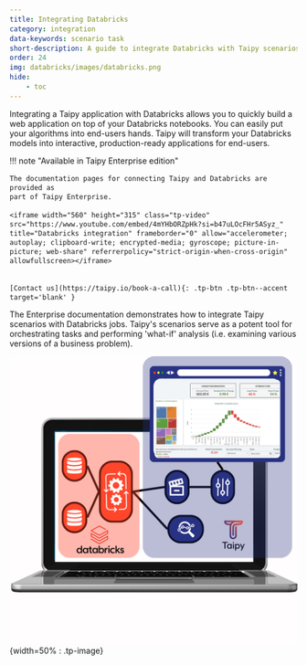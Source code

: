 ```yaml
---
title: Integrating Databricks
category: integration
data-keywords: scenario task
short-description: A guide to integrate Databricks with Taipy scenarios.
order: 24
img: databricks/images/databricks.png
hide:
    - toc
---
```


Integrating a Taipy application with Databricks allows you to quickly build a
web application on top of your Databricks notebooks. You can easily put your
algorithms into end-users hands. Taipy will transform your Databricks models
into interactive, production-ready applications for end-users.

!!! note "Available in Taipy Enterprise edition"

    The documentation pages for connecting Taipy and Databricks are provided as
    part of Taipy Enterprise.

    <iframe width="560" height="315" class="tp-video" src="https://www.youtube.com/embed/4mYHbORZpHk?si=b47uLOcFHr5ASyz_" title="Databricks integration" frameborder="0" allow="accelerometer; autoplay; clipboard-write; encrypted-media; gyroscope; picture-in-picture; web-share" referrerpolicy="strict-origin-when-cross-origin" allowfullscreen></iframe>


    [Contact us](https://taipy.io/book-a-call){: .tp-btn .tp-btn--accent target='blank' }

The Enterprise documentation demonstrates how to integrate Taipy scenarios with
Databricks jobs. Taipy's scenarios serve as a potent tool for orchestrating tasks and
performing 'what-if' analysis (i.e. examining various versions of a business problem).

![Databricks](images/databricks.png){width=50% : .tp-image}
